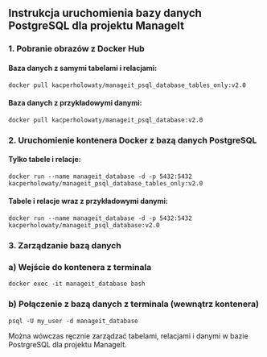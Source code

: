 ## Instrukcja uruchomienia bazy danych PostgreSQL dla projektu ManageIt

### 1. Pobranie obrazów z Docker Hub

#### Baza danych z samymi tabelami i relacjami:

`docker pull kacperholowaty/manageit_psql_database_tables_only:v2.0`

#### Baza danych z przykładowymi danymi:

`docker pull kacperholowaty/manageit_psql_database:v2.0`

### 2. Uruchomienie kontenera Docker z bazą danych PostgreSQL

#### Tylko tabele i relacje:

```
docker run --name manageit_database -d -p 5432:5432 kacperholowaty/manageit_psql_database_tables_only:v2.0
```

#### Tabele i relacje wraz z przykładowymi danymi:

```
docker run --name manageit_database -d -p 5432:5432 kacperholowaty/manageit_psql_database:v2.0
```

### 3. Zarządzanie bazą danych

### a) Wejście do kontenera z terminala

`docker exec -it manageit_database bash`

### b) Połączenie z bazą danych z terminala (wewnątrz kontenera)

`psql -U my_user -d manageit_database`

Można wówczas ręcznie zarządzać tabelami, relacjami i danymi w bazie PostrgreSQL dla projektu ManageIt.
